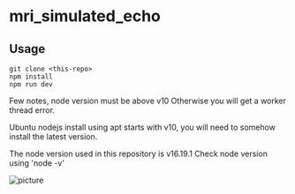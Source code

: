 
# mri_simulated_echo

## Usage

```
git clone <this-repo>
npm install
npm run dev
```

Few notes, node version must be above v10 Otherwise you will get a worker thread error.

Ubuntu nodejs install using apt starts with v10, you will need to somehow install the latest version. 

The node version used in this repository is v16.19.1 
Check node version using 'node -v'

![picture](https://github.com/sunjaeyoon/mri_simulated_echo/resources/demo.png)